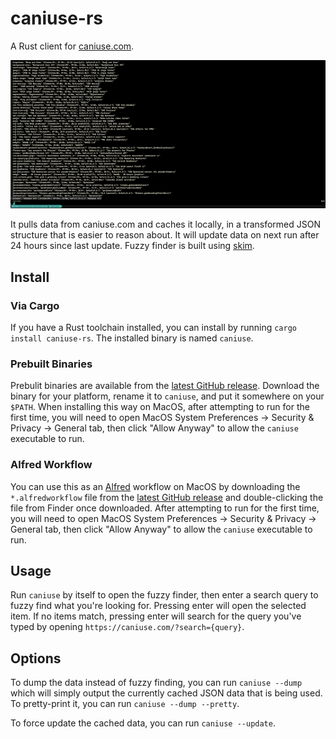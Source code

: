 # caniuse-rs

A Rust client for [caniuse.com](https://caniuse.com).

![demo](https://github.com/mrjones2014/caniuse-rs/raw/master/images/demo.gif)

It pulls data from caniuse.com and caches it locally, in a transformed JSON structure
that is easier to reason about. It will update data on next run after 24 hours since
last update. Fuzzy finder is built using [skim](https://github.com/lotabout/skim).

## Install

### Via Cargo

If you have a Rust toolchain installed, you can install by running `cargo install caniuse-rs`.
The installed binary is named `caniuse`.

### Prebuilt Binaries

Prebulit binaries are available from the [latest GitHub release](https://github.com/mrjones2014/caniuse-rs/releases).
Download the binary for your platform, rename it to `caniuse`, and put it somewhere on your `$PATH`.
When installing this way on MacOS, after attempting to run for the first time, you will need to open MacOS
System Preferences -> Security & Privacy -> General tab, then click "Allow Anyway" to allow the `caniuse` executable to run.

### Alfred Workflow

You can use this as an [Alfred](https://www.alfredapp.com) workflow on MacOS by downloading the
`*.alfredworkflow` file from the [latest GitHub release](https://github.com/mrjones2014/caniuse-rs/releases)
and double-clicking the file from Finder once downloaded. After attempting to run
for the first time, you will need to open MacOS System Preferences -> Security & Privacy -> General tab,
then click "Allow Anyway" to allow the `caniuse` executable to run.

## Usage

Run `caniuse` by itself to open the fuzzy finder, then enter a search query to fuzzy find
what you're looking for. Pressing enter will open the selected item. If no items match,
pressing enter will search for the query you've typed by opening `https://caniuse.com/?search={query}`.

## Options

To dump the data instead of fuzzy finding, you can run `caniuse --dump` which will simply output the
currently cached JSON data that is being used. To pretty-print it, you can run `caniuse --dump --pretty`.

To force update the cached data, you can run `caniuse --update`.
